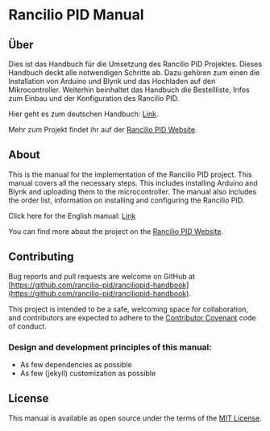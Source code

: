 # Rancilio PID Manual

## Über
Dies ist das Handbuch für die Umsetzung des Rancilio PID Projektes. Dieses Handbuch deckt alle notwendigen Schritte ab. Dazu gehören zum einen die Installation von Arduino und Blynk und das Hochladen auf den Mikrocontroller. Weiterhin beinhaltet das Handbuch die Bestellliste, Infos zum Einbau und der Konfiguration des Rancilio PID.

Hier geht es zum deutschen Handbuch: [Link](./de/index.md).

Mehr zum Projekt findet ihr auf der [Rancilio PID Website](http://rancilio-pid.de/).

## About

This is the manual for the implementation of the Rancilio PID project. This manual covers all the necessary steps. This includes installing Arduino and Blynk and uploading them to the microcontroller. The manual also includes the order list, information on installing and configuring the Rancilio PID.

Click here for the English manual: [Link](en/index.md)

You can find more about the project on the [Rancilio PID Website](http://rancilio-pid.de/).

## Contributing

Bug reports and pull requests are welcome on GitHub at [https://github.com/rancilio-pid/ranciliopid-handbook](https://github.com/rancilio-pid/ranciliopid-handbook).

This project is intended to be a safe, welcoming space for collaboration, and contributors are expected to adhere to the [Contributor Covenant](https://www.contributor-covenant.org/) code of conduct.

### Design and development principles of this manual:

* As few dependencies as possible
* As few (jekyll) customization as possible

## License
This manual is available as open source under the terms of the [MIT License](./LICENSE).
